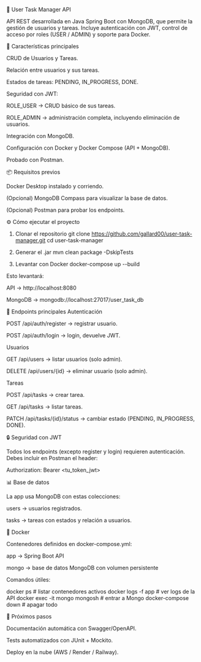 📝 User Task Manager API

API REST desarrollada en Java Spring Boot con MongoDB, que permite la gestión de usuarios y tareas.
Incluye autenticación con JWT, control de acceso por roles (USER / ADMIN) y soporte para Docker.

🚀 Características principales

CRUD de Usuarios y Tareas.

Relación entre usuarios y sus tareas.

Estados de tareas: PENDING, IN_PROGRESS, DONE.

Seguridad con JWT:

ROLE_USER → CRUD básico de sus tareas.

ROLE_ADMIN → administración completa, incluyendo eliminación de usuarios.

Integración con MongoDB.

Configuración con Docker y Docker Compose (API + MongoDB).

Probado con Postman.

📦 Requisitos previos

Docker Desktop
 instalado y corriendo.

(Opcional) MongoDB Compass
 para visualizar la base de datos.

(Opcional) Postman
 para probar los endpoints.

⚙️ Cómo ejecutar el proyecto
1. Clonar el repositorio
git clone https://github.com/gallard00/user-task-manager.git
cd user-task-manager

2. Generar el .jar
mvn clean package -DskipTests

3. Levantar con Docker
docker-compose up --build


Esto levantará:

API → http://localhost:8080

MongoDB → mongodb://localhost:27017/user_task_db

🔑 Endpoints principales
Autenticación

POST /api/auth/register → registrar usuario.

POST /api/auth/login → login, devuelve JWT.

Usuarios

GET /api/users → listar usuarios (solo admin).

DELETE /api/users/{id} → eliminar usuario (solo admin).

Tareas

POST /api/tasks → crear tarea.

GET /api/tasks → listar tareas.

PATCH /api/tasks/{id}/status → cambiar estado (PENDING, IN_PROGRESS, DONE).

🔒 Seguridad con JWT

Todos los endpoints (excepto register y login) requieren autenticación.
Debes incluir en Postman el header:

Authorization: Bearer <tu_token_jwt>

📊 Base de datos

La app usa MongoDB con estas colecciones:

users → usuarios registrados.

tasks → tareas con estados y relación a usuarios.

🐳 Docker

Contenedores definidos en docker-compose.yml:

app → Spring Boot API

mongo → base de datos MongoDB con volumen persistente

Comandos útiles:

docker ps                  # listar contenedores activos
docker logs -f app         # ver logs de la API
docker exec -it mongo mongosh   # entrar a Mongo
docker-compose down        # apagar todo

📌 Próximos pasos

Documentación automática con Swagger/OpenAPI.

Tests automatizados con JUnit + Mockito.

Deploy en la nube (AWS / Render / Railway).
